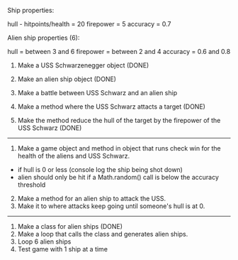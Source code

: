 Ship properties:

hull - hitpoints/health = 20
firepower = 5
accuracy = 0.7

Alien ship properties (6):

hull = between 3 and 6
firepower = between 2 and 4
accuracy = 0.6 and 0.8




1. Make a USS Schwarzenegger object (DONE)
2. Make an alien ship object (DONE)
3. Make a battle between USS Schwarz and an alien ship

4. Make a method where the USS Schwarz attacts a target (DONE)
5. Make the method reduce the hull of the target by the firepower of the USS Schwarz (DONE)

---------------------------------------

1. Make a game object and method in object that runs check win for the health of the aliens and USS Schwarz.
- if hull is 0 or less (console log the ship being shot down)
- alien should only be hit if a Math.random() call is below the accuracy threshold
2. Make a method for an alien ship to attack the USS.
3. Make it to where attacks keep going until someone's hull is at 0.

---------------------------------------

1. Make a class for alien ships (DONE)
2. Make a loop that calls the class and generates alien ships.
3. Loop 6 alien ships
4. Test game with 1 ship at a time

